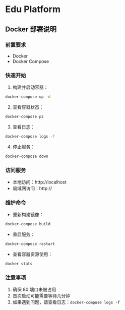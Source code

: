 # Edu Platform

## Docker 部署说明

### 前置要求
- Docker
- Docker Compose

### 快速开始

1. 构建并启动容器：
```bash
docker-compose up -d
```

2. 查看容器状态：
```bash
docker-compose ps
```

3. 查看日志：
```bash
docker-compose logs -f
```

4. 停止服务：
```bash
docker-compose down
```

### 访问服务
- 本地访问：http://localhost
- 局域网访问：http://<your-ip-address>

### 维护命令

- 重新构建镜像：
```bash
docker-compose build
```

- 重启服务：
```bash
docker-compose restart
```

- 查看容器资源使用：
```bash
docker stats
```

### 注意事项
1. 确保 80 端口未被占用
2. 首次启动可能需要等待几分钟
3. 如果遇到问题，请查看日志：`docker-compose logs -f` 